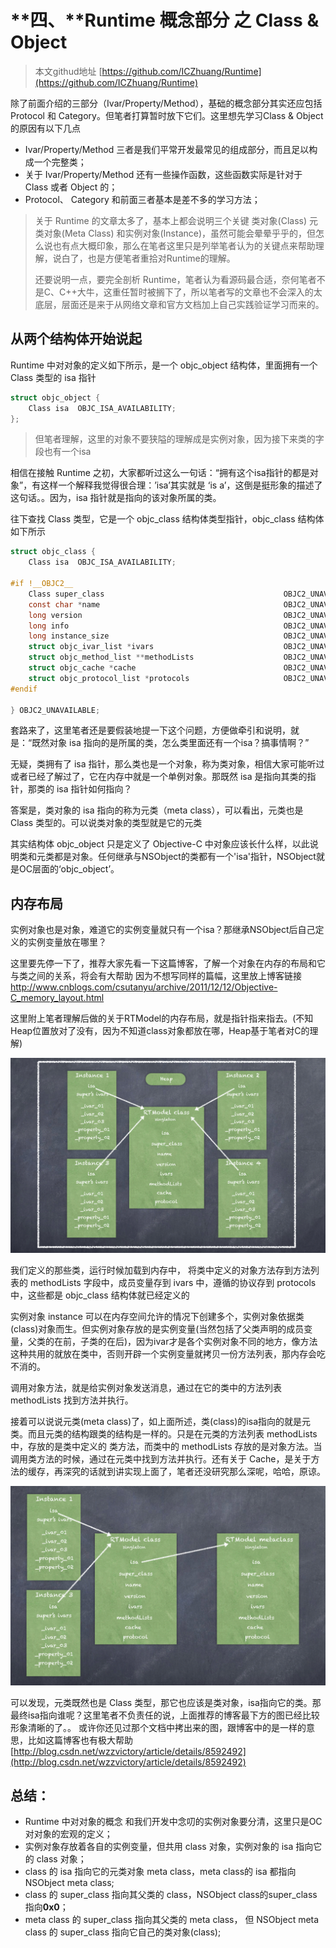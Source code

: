 # **四、**Runtime 概念部分 之 Class & Object

> 本文githud地址 [https://github.com/ICZhuang/Runtime](https://github.com/ICZhuang/Runtime)

除了前面介绍的三部分（Ivar/Property/Method），基础的概念部分其实还应包括 Protocol 和 Category。但笔者打算暂时放下它们。这里想先学习Class & Object的原因有以下几点

- Ivar/Property/Method 三者是我们平常开发最常见的组成部分，而且足以构成一个完整类；
- 关于 Ivar/Property/Method 还有一些操作函数，这些函数实际是针对于 Class 或者 Object 的；
- Protocol、 Category 和前面三者基本是差不多的学习方法；

> 关于 Runtime 的文章太多了，基本上都会说明三个关键 类对象(Class) 元类对象(Meta Class) 和实例对象(Instance)，虽然可能会晕晕乎乎的，但怎么说也有点大概印象，那么在笔者这里只是列举笔者认为的关键点来帮助理解，说白了，也是方便笔者重拾对Runtime的理解。
>
> 还要说明一点，要完全剖析 Runtime，笔者认为看源码最合适，奈何笔者不是C、C++大牛，这重任暂时被搁下了，所以笔者写的文章也不会深入的太底层，层面还是来于从网络文章和官方文档加上自己实践验证学习而来的。



## 从两个结构体开始说起

Runtime 中对对象的定义如下所示，是一个 objc_object 结构体，里面拥有一个 Class 类型的 isa 指针

```objective-c
struct objc_object {
    Class isa  OBJC_ISA_AVAILABILITY;
};
```

> 但笔者理解，这里的对象不要狭隘的理解成是实例对象，因为接下来类的字段也有一个isa
>

相信在接触 Runtime 之初，大家都听过这么一句话：“拥有这个isa指针的都是对象”，有这样一个解释我觉得很合理：’isa’其实就是 ‘is  a’，这倒是挺形象的描述了这句话。。因为，isa 指针就是指向的该对象所属的类。

往下查找 Class 类型，它是一个 objc_class 结构体类型指针，objc_class 结构体如下所示

```objective-c
struct objc_class {
    Class isa  OBJC_ISA_AVAILABILITY;

#if !__OBJC2__
    Class super_class                                        OBJC2_UNAVAILABLE;
    const char *name                                         OBJC2_UNAVAILABLE;
    long version                                             OBJC2_UNAVAILABLE;
    long info                                                OBJC2_UNAVAILABLE;
    long instance_size                                       OBJC2_UNAVAILABLE;
    struct objc_ivar_list *ivars                             OBJC2_UNAVAILABLE;
    struct objc_method_list **methodLists                    OBJC2_UNAVAILABLE;
    struct objc_cache *cache                                 OBJC2_UNAVAILABLE;
    struct objc_protocol_list *protocols                     OBJC2_UNAVAILABLE;
#endif

} OBJC2_UNAVAILABLE;
```

套路来了，这里笔者还是要假装地提一下这个问题，方便做牵引和说明，就是：“既然对象 isa 指向的是所属的类，怎么类里面还有一个isa？搞事情啊？”

无疑，类拥有了 isa 指针，那么类也是一个对象，称为类对象，相信大家可能听过或者已经了解过了，它在内存中就是一个单例对象。那既然 isa 是指向其类的指针，那类的 isa 指针如何指向？

答案是，类对象的 isa 指向的称为元类（meta class），可以看出，元类也是 Class 类型的。可以说类对象的类型就是它的元类

其实结构体 objc_object 只是定义了 Objective-C 中对象应该长什么样，以此说明类和元类都是对象。任何继承与NSObject的类都有一个'isa'指针，NSObject就是OC层面的‘objc_object’。



## 内存布局

实例对象也是对象，难道它的实例变量就只有一个isa？那继承NSObject后自己定义的实例变量放在哪里？

这里要先停一下了，推荐大家先看一下这篇博客，了解一个对象在内存的布局和它与类之间的关系，将会有大帮助 因为不想写同样的篇幅，这里放上博客链接 http://www.cnblogs.com/csutanyu/archive/2011/12/12/Objective-C_memory_layout.html

这里附上笔者理解后做的关于RTModel的内存布局，就是指针指来指去。(不知Heap位置放对了没有，因为不知道class对象都放在哪，Heap基于笔者对C的理解)

![image-01](https://github.com/ICZhuang/Runtime/blob/master/image/04_01.png?raw=true)

我们定义的那些类，运行时候加载到内存中， 将类中定义的对象方法存到方法列表的 methodLists 字段中，成员变量存到 ivars 中，遵循的协议存到 protocols 中，这些都是 objc_class 结构体就已经定义的

实例对象 instance 可以在内存空间允许的情况下创建多个，实例对象依据类(class)对象而生。但实例对象存放的是实例变量(当然包括了父类声明的成员变量，父类的在前，子类的在后)，因为ivar才是各个实例对象不同的地方，像方法这种共用的就放在类中，否则开辟一个实例变量就拷贝一份方法列表，那内存会吃不消的。

调用对象方法，就是给实例对象发送消息，通过在它的类中的方法列表 methodLists 找到方法并执行。

接着可以说说元类(meta class)了，如上面所述，类(class)的isa指向的就是元类。而且元类的结构跟类的结构是一样的。只是在元类的方法列表 methodLists 中，存放的是类中定义的 类方法，而类中的 methodLists 存放的是对象方法。当调用类方法的时候，通过在元类中找到方法并执行。还有关于 Cache，是关于方法的缓存，再深究的话就到讲实现上面了，笔者还没研究那么深呢，哈哈，原谅。

![image-02](https://github.com/ICZhuang/Runtime/blob/master/image/04_02.png?raw=true)

可以发现，元类既然也是 Class 类型，那它也应该是类对象，isa指向它的类。那最终isa指向谁呢？这里笔者不负责任的说，上面推荐的博客最下方的图已经比较形象清晰的了。。 或许你还见过那个文档中拷出来的图，跟博客中的是一样的意思，比如这篇博客也有极大帮助[http://blog.csdn.net/wzzvictory/article/details/8592492](http://blog.csdn.net/wzzvictory/article/details/8592492)



## 总结：

- Runtime 中对对象的概念 和我们开发中念叨的实例对象要分清，这里只是OC对对象的宏观的定义；
- 实例对象存放着各自的实例变量，但共用 class 对象，实例对象的 isa 指向它的 class 对象；
- class 的 isa 指向它的元类对象 meta class，meta class的 isa 都指向 NSObject meta class;
- class 的 super_class 指向其父类的 class，NSObject class的super_class 指向**0x0**；
- meta class 的 super_class 指向其父类的 meta class， 但 NSObject meta class 的 super_class 指向它自己的类对象(class);